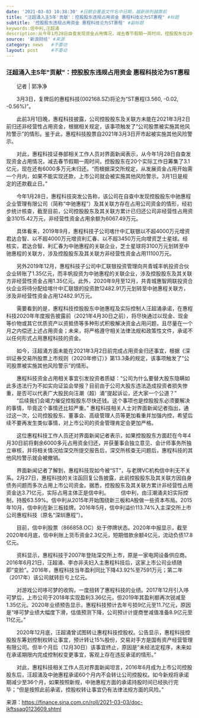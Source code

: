 ```yaml
---
date: '2021-03-03 10:38:30' #日期会覆盖文件名中日期，越新排列越靠前
title: "汪超涌入主5年'贡献'：控股股东违规占用资金 惠程科技沦为ST惠程" #标题
subtitle: '控股股东违规占用资金 惠程科技沦为ST惠程' #副标题
keywords:信中利,汪超涌
description:从今年1月28日自查发现资金占用情况，减去春节假期一周时间，控股股东在20个实际工作日筹集了3.1亿元，现在还有6000多万元未归还。“而根据深交所规定，从发展资金占用开始需一个月内，如果不能实现还款，上市公司就会被实施其他风险警示。3月1日是规定的还款截止日。”
source: '新浪财经' #来源
category: news   #不要动
layout: post     #不要动
---
```


### 汪超涌入主5年"贡献"：控股股东违规占用资金 惠程科技沦为ST惠程

　　记者 | 郭净净

　　3月3日，复牌后的惠程科技(002168.SZ)将沦为“ST惠程(3.560, -0.02, -0.56%)”。

　　此前3月1日晚，惠程科技披露，公司控股股东及关联方未能在2021年3月2日前归还非经营性占用资金，根据相关规定，该事项触发了“公司股票被实施其他风险警示”的情形。鉴于此，惠程科技股票自2021年3月3日开市起被实施其他风险警示。

　　对此，惠程科技证券部相关工作人员对界面新闻表示，从今年1月28日自查发现资金占用情况，减去春节假期一周时间，控股股东在20个实际工作日筹集了3.1亿元，现在还有6000多万元未归还。“而根据深交所规定，从发展资金占用开始需一个月内，如果不能实现还款，上市公司就会被实施其他风险警示。3月1日是规定的还款截止日。”

　　今年1月28日，惠程科技突发公告称，该公司在自查中发现控股股东中驰惠程企业管理有限公司（简称“中驰惠程”）及其关联方存在占用公司资金的情形，经初步统计核查，截至目前，公司控股股东及其关联方累计已归还公司非经营性占用资金31015.42万元，非经营性资金占用余额为6067.49万元。

　　具体看来，2019年9月，惠程科技子公司喀什中汇联银以不超4000万元增资君达合智、以不超4000万元增资利汇春、以不超3450万元向增资芝士星球。经核实，君达合智、利汇春为中驰惠程的关联企业，芝士星球将3100万元划转至中驰惠程的关联方，涉及控股股东及其关联方非经营性资金占用11100万元。

　　另外2019年12月，惠程科技子公司中汇联银投资管理向共青城丰帆投资合伙企业转账了1.35亿元，而丰帆投资为中驰惠程的关联企业，涉及控股股东及其关联方非经营性资金占用1.35亿元。此外，2020年9月至12月，共青城惠智网联投资合伙企业将待分配给喀什中汇联银的投资款12482.91万元划转至中驰惠程关联方，涉及非经营性资金占用12482.91万元。

　　需要看到的是，惠程科技控股股东中驰惠程及实际控制人汪超涌承诺，在惠程科技2020年年度报告披露前（2021年4月30日之前），将尽快通过以现金、现金等价物或其它优质资产以资抵债等多种形式积极解决资金占用问题，且尽量在一个月之内偿还上述占用资金；未来，将严格遵守相关法律法规和政策性文件，承诺不以任何形式占用惠程科技的资金。

　　如今，汪超涌方面未能在2021年3月2日前完成占用资金归还事宜，根据《深圳证券交易所股票上市规则（2020年修订）》第13.3条的规定，该事项触发了“公司股票被实施其他风险警示”的情形。

　　惠程科技资金占用相关事宜引发投资者质疑：“公司为什么要替大股东隐瞒如此多违法行为不如实向证监会举报？目前由于公司大股东违法造成投资者损失惨重，是否可以代表广大股民向汪潮（超）涌”提起诉讼，还大家一个公道？”
　　“后续我们会竭力催促控股股东尽快还钱。这个事项也是控股股东必须要解决的事情，毕竟这个事情还比较严重。” 惠程科技相关人士对界面新闻记者指出，通过这一次，公司控股股东、董事会、高级管理人员等更加看重并加强内控，希望后续不要再发生类似事情，对上市公司的资金管理肯定会更加严格。

　　这位惠程科技工作人员还对界面新闻记者表示，如果控股股东方面赶在今年4月30日前将剩余6000多元占用资金归还，并获董事会独立意见、会计师事务所独立审核，并将相关情况给深交所提交报告后，深交所核查无问题后，惠程科技的其他风险警示就会被撤销。

　　界面新闻记者了解到，惠程科技现如今被“ST”，与老牌VC机构信中利无不关系。2月27日，惠程科技的关注函回复公告披露，此前控股股东及其关联方因自身债务问题而多次占用上市公司资金。据悉，控股股东及其关联方累计非经营性占用资金达3.71亿元，实际占用主体正是信中利。
  　　信中利，由汪潮涌夫妇实际控制，持股63.59%。信中利从2015年开始围绕新三板和A股做一些资本布局。2015年10月，信中利在新三板挂牌。2016年5月，信中利溢价113.74%入主深交所上市公司惠程科技（原名“深圳惠程”）。

　　目前，信中利股票（866858.OC）处于停牌状态。2020年中报显示，截至2020年6月底，信中利账上货币资金2.3亿元，短期借款余额4亿元，流动负债17.8亿元。

　　资料显示，惠程科技于2007年登陆深交所上市，原是一家电网设备供应商。2016年6月21日，汪超涌、李亦非夫妇入主惠程科技后，这家上市公司业绩随即“变脸”。2016年，惠程科技当年盈利同比下降43.92%至7591万元；第二年（2017年）该公司就转巨亏上亿元。

　　对游戏公司哆可梦的收购，一度扭转了惠程科技的业绩。2017年12月引入哆可梦后，上市公司于2018年实现盈利3.36亿元，但2019年其盈利额再次锐减至1.35亿元。2020年业绩预告显示，惠程科技预计去年亏损9亿元至11.7亿元，原因是“哆可梦业绩大幅度下滑，估值预测下降，公司预计计提商誉减值准备8.9亿元至11亿元。”

　　2020年12月底，汪超涌曾试图转让惠程科技控股权。公告显示，惠程科技控股股东筹划控制权转让事宜，预计转让15%股份，交易对手方是国有资产经营管理有限公司。但半个月后（12月30日）该事宜终止，原因是“未经法定程序，未来如在承诺期限内完成控制权变更事宜，客观上存在违反承诺的情形。”

　　对此，惠程科技相关工作人员对界面新闻坦言，2016年6月成为上市公司控股股东后，汪超涌及中驰惠程承诺60个月内不会转让公司控股权。如今新规将承诺期减少至36个月，如果按照新规，中驰惠程方面的承诺持股时间已经执行完毕；“但是按照此前承诺，控股权转让事宜仍有法律法规方面的风险。”

来源：https://finance.sina.com.cn/roll/2021-03-03/doc-ikftssaq0123609.shtml
